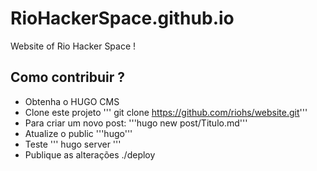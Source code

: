 # RioHackerSpace.github.io

Website of Rio Hacker Space !

## Como contribuir ?

* Obtenha o HUGO CMS
* Clone este projeto
''' git clone https://github.com/riohs/website.git'''
* Para criar um novo post:
'''hugo new post/Titulo.md'''
* Atualize o public
'''hugo'''
* Teste
''' hugo server '''
* Publique as alterações
./deploy



